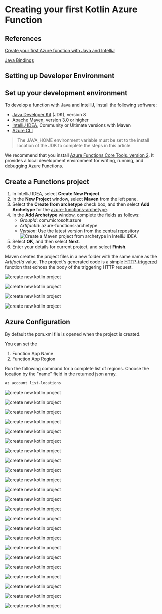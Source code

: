 # Creating your first Kotlin Azure Function

## References

[Create your first Azure function with Java and IntelliJ](https://docs.microsoft.com/en-us/azure/azure-functions/functions-create-maven-intellij)

[Java Bindings]()

## Setting up Developer Environment

## Set up your development environment

To develop a function with Java and IntelliJ, install the following software:

- [Java Developer Kit](https://www.azul.com/downloads/zulu/) (JDK), version 8
- [Apache Maven](https://maven.apache.org), version 3.0 or higher
- [IntelliJ IDEA](https://www.jetbrains.com/idea/download), Community or Ultimate versions with Maven
- [Azure CLI](https://docs.microsoft.com/cli/azure)

> The JAVA_HOME environment variable must be set to the install location of the JDK to complete the steps in this article.

 We recommend that you install [Azure Functions Core Tools, version 2](functions-run-local.md#v2). It provides a local development environment for writing, running, and debugging Azure Functions.

## Create a Functions project

1. In IntelliJ IDEA, select **Create New Project**.  
1. In the **New Project** window, select **Maven** from the left pane.
1. Select the **Create from archetype** check box, and then select **Add Archetype** for the [azure-functions-archetype](https://mvnrepository.com/artifact/com.microsoft.azure/azure-functions-archetype).
1. In the **Add Archetype** window, complete the fields as follows:
    - _GroupId_: com.microsoft.azure
    - _ArtifactId_: azure-functions-archetype
    - _Version_: Use the latest version from [the central repository](https://mvnrepository.com/artifact/com.microsoft.azure/azure-functions-archetype)
    ![Create a Maven project from archetype in IntelliJ IDEA](media/functions-create-first-java-intellij/functions-create-intellij.png)  
1. Select **OK**, and then select **Next**.
1. Enter your details for current project, and select **Finish**.

Maven creates the project files in a new folder with the same name as the _ArtifactId_ value. The project's generated code is a simple [HTTP-triggered](/azure/azure-functions/functions-bindings-http-webhook) function that echoes the body of the triggering HTTP request.

![create new kotlin project](./resources/create-new-project.jpg)

![create new kotlin project](./resources/create-new-project-properties.jpg)

![create new kotlin project](./resources/create-new-project-confirmation.jpg)

![create new kotlin project](./resources/create-new-project-enable-auto-import.jpg)

## Azure Configuration

By default the pom.xml file is opened when the project is created.

You can set the 

1. Function App Name
2. Function App Region

Run the following command for a complete list of regions. Choose the location by the "name" field in the returned json array. 

```bash
az account list-locations
```

![create new kotlin project](./resources/create-new-project-skelton.jpg)

![create new kotlin project](./resources/project-default-http-trigger.jpg)

![create new kotlin project](./resources/project-convert-to-kotlin.jpg)

![create new kotlin project](./resources/project-converted-to-kotlin.jpg)

![create new kotlin project](./resources/project-configure-kotlin-in-project.jpg)

![create new kotlin project](./resources/project-configure-kotlin-in-project-confirm.jpg)

![create new kotlin project](./resources/project-clean-package-run.jpg)

![create new kotlin project](./resources/project-clean-package-results.jpg)

![create new kotlin project](./resources/project-azure-functions-run.jpg)

![create new kotlin project](./resources/project-test-http-trigger.jpg)

![create new kotlin project](./resources/project-azure-functions-stop.jpg)

![create new kotlin project](./resources/project-enable-debug-azure-function-maven-debug.jpg)

![create new kotlin project](./resources/project-enable-debug-azure-function-maven-debug-configure.jpg)

![create new kotlin project](./resources/project-run-edit-configurations.jpg)

![create new kotlin project](./resources/project-run-edit-configurations-add-remote-config.jpg)


![create new kotlin project](./resources/project-run-edit-configurations-add-remote-attach-debugger.jpg)

![create new kotlin project](./resources/project-debug-set-breakpoint.jpg)

![create new kotlin project](./resources/project-debug-run-debug-enabled-maven.jpg)

![create new kotlin project](./resources/project-debug-select-attach-debugger.jpg)

![create new kotlin project](./resources/project-debug-debugger-attached.jpg)

![create new kotlin project](./resources/project-debug-switch-to-run.jpg)

![create new kotlin project](./resources/project-debug-step-through-code.jpg)

![create new kotlin project](./resources/project-debugger-stop.jpg)